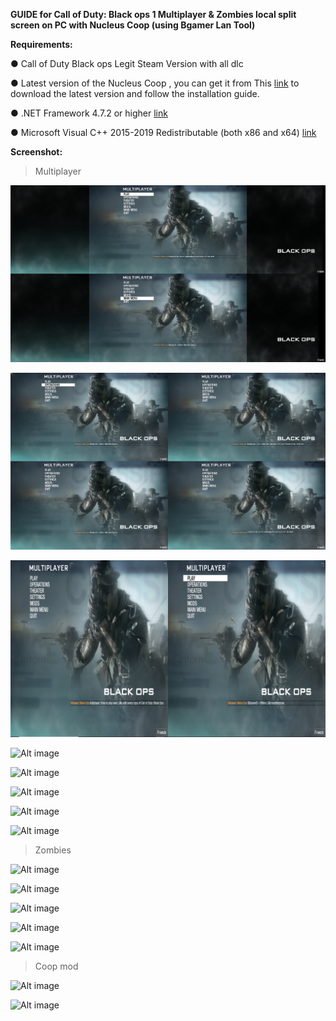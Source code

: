 **GUIDE for Call of Duty: Black ops 1 Multiplayer & Zombies local split screen on PC with Nucleus Coop (using Bgamer Lan Tool)**

**Requirements:**

● Call of Duty Black ops Legit Steam Version with all dlc 

● Latest version of the Nucleus Coop , you can get it from This [link](https://github.com/SplitScreen-Me/splitscreenme-nucleus/releases) to download the latest version and follow the installation guide.

● .NET Framework 4.7.2 or higher [link](https://dotnet.microsoft.com/en-us/download/dotnet-framework)

● Microsoft Visual C++ 2015-2019 Redistributable (both x86 and x64) [link](https://learn.microsoft.com/en-us/cpp/windows/latest-supported-vc-redist?view=msvc-170)


**Screenshot:**

>Multiplayer 

![Alt image](https://github.com/ahmedtheking372/Call-of-Duty-Black-ops-1-/blob/main/Screenshots/1.jpg)

![Alt image](https://github.com/ahmedtheking372/Call-of-Duty-Black-ops-1-/blob/main/Screenshots/2.jpg)

![Alt image](https://github.com/ahmedtheking372/Call-of-Duty-Black-ops-1-/blob/main/Screenshots/3.jpg)

![Alt image](https://github.com/ahmedtheking372/Call-of-Duty-Black-ops-1-/blob/main/Screenshots/4.jpg)

![Alt image](https://github.com/ahmedtheking372/Call-of-Duty-Black-ops-1-/blob/main/Screenshots/5.jpg)

![Alt image](https://github.com/ahmedtheking372/Call-of-Duty-Black-ops-1-/blob/main/Screenshots/6.jpg)

![Alt image](https://github.com/ahmedtheking372/Call-of-Duty-Black-ops-1-/blob/main/Screenshots/7.jpg)

![Alt image](https://github.com/ahmedtheking372/Call-of-Duty-Black-ops-1-/blob/main/Screenshots/8.jpg)

>Zombies

![Alt image](https://github.com/ahmedtheking372/Call-of-Duty-Black-ops-1-/blob/main/Screenshots/9.jpg)

![Alt image](https://github.com/ahmedtheking372/Call-of-Duty-Black-ops-1-/blob/main/Screenshots/10.jpg)

![Alt image](https://github.com/ahmedtheking372/Call-of-Duty-Black-ops-1-/blob/main/Screenshots/11.jpg)

![Alt image](https://github.com/ahmedtheking372/Call-of-Duty-Black-ops-1-/blob/main/Screenshots/12.jpg)

![Alt image](https://github.com/ahmedtheking372/Call-of-Duty-Black-ops-1-/blob/main/Screenshots/13.jpg)

>Coop mod

![Alt image](https://github.com/ahmedtheking372/Call-of-Duty-Black-ops-1-/blob/main/Screenshots/14.jpg)

![Alt image](https://github.com/ahmedtheking372/Call-of-Duty-Black-ops-1-/blob/main/Screenshots/15.jpg)







